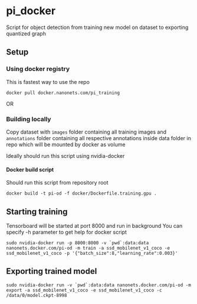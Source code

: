# pi_docker

Script for object detection from training new model on dataset to exporting quantized graph

## Setup

### Using docker registry
This is fastest way to use the repo
```
docker pull docker.nanonets.com/pi_training
```
OR

### Building locally
Copy dataset with `images` folder containing all training images and `annotations` folder containing all respective annotations inside data folder in repo which will be mounted by docker as volume

Ideally should run this script using nvidia-docker

#### Docker build script
Should run this script from repository root
```
docker build -t pi-od -f docker/Dockerfile.training.gpu .
```

## Starting training
Tensorboard will be started at port 8000 and run in background
You can specify -h parameter to get help for docker script

```
sudo nvidia-docker run -p 8000:8000 -v `pwd`:data:data nanonets.docker.com/pi-od -m train -a ssd_mobilenet_v1_coco -e ssd_mobilenet_v1_coco -p '{"batch_size":8,"learning_rate":0.003}'
```

## Exporting trained model
```
sudo nvidia-docker run -v `pwd`:data:data nanonets.docker.com/pi-od -m export -a ssd_mobilenet_v1_coco -e ssd_mobilenet_v1_coco -c /data/0/model.ckpt-8998
```